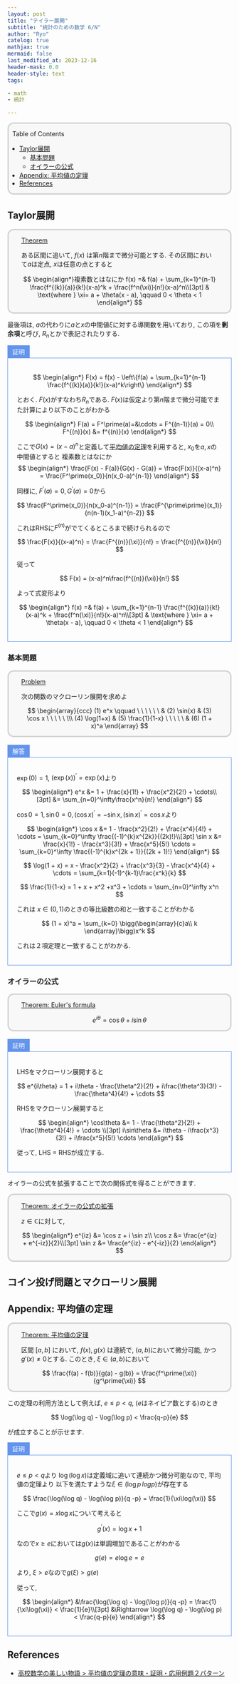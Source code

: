 ```yaml
---
layout: post
title: "テイラー展開"
subtitle: "統計のための数学 6/N"
author: "Ryo"
catelog: true
mathjax: true
mermaid: false
last_modified_at: 2023-12-16
header-mask: 0.0
header-style: text
tags:

- math
- 統計

---
```


<div style='border-radius: 1em; border-style:solid; border-color:#D3D3D3; background-color:#F8F8F8'>

<p class="h4">&nbsp;&nbsp;Table of Contents</p>

<!-- START doctoc generated TOC please keep comment here to allow auto update -->
<!-- DON'T EDIT THIS SECTION, INSTEAD RE-RUN doctoc TO UPDATE -->

- [Taylor展開](#taylor%E5%B1%95%E9%96%8B)
  - [基本問題](#%E5%9F%BA%E6%9C%AC%E5%95%8F%E9%A1%8C)
  - [オイラーの公式](#%E3%82%AA%E3%82%A4%E3%83%A9%E3%83%BC%E3%81%AE%E5%85%AC%E5%BC%8F)
- [Appendix: 平均値の定理](#appendix-%E5%B9%B3%E5%9D%87%E5%80%A4%E3%81%AE%E5%AE%9A%E7%90%86)
- [References](#references)

<!-- END doctoc generated TOC please keep comment here to allow auto update -->


</div>

## Taylor展開

<div style='padding-left: 2em; padding-right: 2em; border-radius: 1em; border-style:solid; border-color:#D3D3D3; background-color:#F8F8F8'>
<p class="h4"><ins>Theorem</ins></p>

ある区間に追いて, $f(x)$ は第$n$階まで微分可能とする. その区間において$a$は定点, $x$は任意の点とすると

$$
\begin{align*}複素数とはなにか 
f(x) =& f(a) + \sum_{k=1}^{n-1} \frac{f^{(k)}(a)}{k!}(x-a)^k + \frac{f^n(\xi)}{n!}(x-a)^n\\[3pt]
      & \text{where } \xi= a + \theta(x - a), \qquad 0 < \theta < 1
\end{align*}
$$

</div>

最後項は, $a$の代わりに$a$と$x$の中間値$\xi$に対する導関数を用いており, この項を**剰余項**と呼び, $R_n$とかで表記されたりする.

<div style="display: inline-block; background: #6495ED;; border: 1px solid #6495ED; padding: 3px 10px;color:#FFFFFF"><span >証明</span>
</div>

<div style="border: 1px solid #6495ED; font-size: 100%; padding: 20px;">

$$
\begin{align*}
F(x) = f(x) - \left\{f(a) + \sum_{k=1}^{n-1} \frac{f^{(k)}(a)}{k!}(x-a)^k\right\}
\end{align*}
$$

とおく. $F(x)$がすなわち$R_n$である. $F(x)$は仮定より第$n$階まで微分可能でまた計算により以下のことがわかる

$$
\begin{align*}
F(a) = F^\prime(a)=&\cdots = F^{(n-1)}(a) = 0\\
F^{(n)}(x) &= f^{(n)}(x)
\end{align*}
$$

ここで$G(x) = (x-a)^n$と定義して[平均値の定理]((#appendix-%E5%B9%B3%E5%9D%87%E5%80%A4%E3%81%AE%E5%AE%9A%E7%90%86))を利用すると, $x_0$を$a, x$の中間値とすると
複素数とはなにか 
$$
\begin{align*}
\frac{F(x) - F(a)}{G(x) - G(a)} = \frac{F(x)}{(x-a)^n} = \frac{F^\prime(x_0)}{n(x_0-a)^{n-1}}
\end{align*}
$$

同様に, $F^\prime(a) = 0, G^\prime(a) = 0$から

$$
\frac{F^\prime(x_0)}{n(x_0-a)^{n-1}} = \frac{F^{\prime\prime}(x_1)}{n(n-1)(x_1-a)^{n-2}}
$$

これはRHSに$F^{(n)}$がでてくるところまで続けられるので

$$
\frac{F(x)}{(x-a)^n} = \frac{F^{(n)}(\xi)}{n!} = \frac{f^{(n)}(\xi)}{n!}
$$

従って

$$
F(x) = (x-a)^n\frac{f^{(n)}(\xi)}{n!}
$$

よって式変形より

$$
\begin{align*}
f(x) =& f(a) + \sum_{k=1}^{n-1} \frac{f^{(k)}(a)}{k!}(x-a)^k + \frac{f^n(\xi)}{n!}(x-a)^n\\[3pt]
      & \text{where } \xi= a + \theta(x - a), \qquad 0 < \theta < 1
\end{align*}
$$

</div>


### 基本問題

<div style='padding-left: 2em; padding-right: 2em; border-radius: 1em; border-style:solid; border-color:#D3D3D3; background-color:#F8F8F8'>
<p class="h4"><ins>Problem</ins></p>

次の関数のマクローリン展開を求めよ

$$
\begin{array}{ccc}
(1) e^x \qquad \ \ \ \ \ \ & (2) \sin(x) & (3) \cos x \ \ \ \ \ \\\
(4) \log(1+x) & (5) \frac{1}{1-x} \ \ \ \ \  & (6) (1 + x)^a
\end{array}
$$

</div>

<br>

<div style="display: inline-block; background: #6495ED;; border: 1px solid #6495ED; padding: 3px 10px;color:#FFFFFF"><span >解答</span>
</div>

<div style="border: 1px solid #6495ED; font-size: 100%; padding: 20px;">

$\exp(0) = 1$, $(\exp(x))^\prime = \exp(x)$より

$$
\begin{align*}
e^x &= 1 + \frac{x}{1!} + \frac{x^2}{2!} + \cdots\\[3pt]
    &= \sum_{n=0}^\infty\frac{x^n}{n!}
\end{align*}
$$

$\cos 0 = 1, \sin 0 = 0, (\cos x)^\prime = -\sin x, (\sin x)^\prime = \cos x$より

$$
\begin{align*}
\cos x &= 1 - \frac{x^2}{2!} + \frac{x^4}{4!} + \cdots = \sum_{k=0}^\infty \frac{(-1)^{k}x^{2k}}{(2k)!}\\[3pt]
\sin x &= \frac{x}{1!} - \frac{x^3}{3!} + \frac{x^5}{5!} \cdots = \sum_{k=0}^\infty \frac{(-1)^{k}x^{2k + 1}}{(2k + 1)!}
\end{align*}
$$

$$
\log(1 + x) = x - \frac{x^2}{2} + \frac{x^3}{3} - \frac{x^4}{4} + \cdots = \sum_{k=1}(-1)^{k-1}\frac{x^k}{k}
$$

$$
\frac{1}{1-x} = 1 + x + x^2 +x^3 + \cdots = \sum_{n=0}^\infty x^n
$$

これは $x\in (0, 1)$のときの等比級数の和と一致することがわかる

$$
(1 + x)^a = \sum_{k=0} \bigg(\begin{array}{c}a\\ k \end{array}\bigg)x^k
$$

これは２項定理と一致することがわかる.

</div>

### オイラーの公式

<div style='padding-left: 2em; padding-right: 2em; border-radius: 1em; border-style:solid; border-color:#D3D3D3; background-color:#F8F8F8'>
<p class="h4"><ins>Theorem: Euler's formula</ins></p>

$$
e^{i\theta} = \cos\theta + i\sin\theta
$$

</div>

<br>

<div style="display: inline-block; background: #6495ED;; border: 1px solid #6495ED; padding: 3px 10px;color:#FFFFFF"><span >証明</span>
</div>

<div style="border: 1px solid #6495ED; font-size: 100%; padding: 20px;">

LHSをマクローリン展開すると

$$
e^{i\theta} = 1 + i\theta - \frac{\theta^2}{2!} + i\frac{\theta^3}{3!} - \frac{\theta^4}{4!} + \cdots
$$

RHSをマクローリン展開すると

$$
\begin{align*}
\cos\theta &= 1 - \frac{\theta^2}{2!} + \frac{\theta^4}{4!} + \cdots \\[3pt]
i\sin\theta &= i\theta - i\frac{x^3}{3!} + i\frac{x^5}{5!} \cdots
\end{align*}
$$

従って, LHS = RHSが成立する.

</div>

オイラーの公式を拡張することで次の関係式を得ることができます.

<div style='padding-left: 2em; padding-right: 2em; border-radius: 1em; border-style:solid; border-color:#D3D3D3; background-color:#F8F8F8'>
<p class="h4"><ins>Theorem: オイラーの公式の拡張</ins></p>

$z\in\mathbb C$に対して,

$$
\begin{align*}
e^{iz} &= \cos z + i \sin z\\
\cos z &= \frac{e^{iz} + e^{-iz}}{2}\\[3pt]
\sin z &= \frac{e^{iz} - e^{-iz}}{2}
\end{align*}
$$

</div>


## コイン投げ問題とマクローリン展開






## Appendix: 平均値の定理

<div style='padding-left: 2em; padding-right: 2em; border-radius: 1em; border-style:solid; border-color:#D3D3D3; background-color:#F8F8F8'>
<p class="h4"><ins>Theorem: 平均値の定理</ins></p>

区間 $[a,b]$ において, $f(x), g(x)$ は連続で, $(a,b)$において微分可能, かつ$g'(x)\neq 0$とする.
このとき, $\xi \in (a,b)$において

$$
\frac{f(a) - f(b)}{g(a) - g(b)} = \frac{f^\prime(\xi)}{g^\prime(\xi)}
$$

</div>

この定理の利用方法として例えば, $e\leq p < q,$ ($e$はネイピア数とする)のとき

$$
\log(\log q) - \log(\log p) < \frac{q-p}{e}
$$

が成立することが示せます.

<div style="display: inline-block; background: #6495ED;; border: 1px solid #6495ED; padding: 3px 10px;color:#FFFFFF"><span >証明</span>
</div>

<div style="border: 1px solid #6495ED; font-size: 100%; padding: 20px;">

$e\leq p < q$より $\log(\log x)$は定義域に追いて連続かつ微分可能なので, 平均値の定理より
以下を満たすような$\xi \in (\log p\, log p)$が存在する

$$
\frac{\log(\log q) - \log(\log p)}{q -p} = \frac{1}{\xi\log(\xi)}
$$

ここで$g(x) = x\log x$について考えると

$$
g^\prime(x) = \log x + 1
$$

なので$x \geq e$においては$g(x)$は単調増加であることがわかる

$$
g(e) = e\log e = e
$$

より, $\xi > e$なので$g(\xi) > g(e)$

従って, 

$$
\begin{align*}
&\frac{\log(\log q) - \log(\log p)}{q -p} = \frac{1}{\xi\log(\xi)} < \frac{1}{e}\\[3pt]
&\Rightarrow \log(\log q) - \log(\log p) < \frac{q-p}{e}
\end{align*}
$$

</div>

References
--------
- [高校数学の美しい物語 > 平均値の定理の意味・証明・応用例題２パターン](https://manabitimes.jp/math/980)

